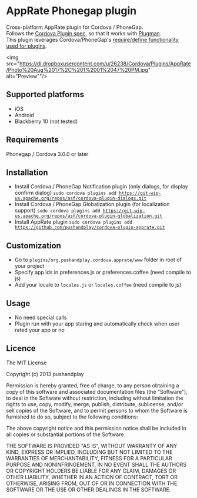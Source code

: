 # AppRate Phonegap plugin #

Cross-platform AppRate plugin for Cordova / PhoneGap.<br>
Follows the [Cordova Plugin spec](http://docs.phonegap.com/en/3.0.0rc1/guide_plugins_plugin_spec.md.html#Plugin%20Specification), so that it works with [Plugman](https://github.com/apache/cordova-plugman).<br>
This plugin leverages Cordova/PhoneGap's [require/define functionality used for plugins](http://simonmacdonald.blogspot.ca/2012/08/so-you-wanna-write-phonegap-200-android.html).<br>

<img src="https://dl.dropboxusercontent.com/u/26238/Cordova/Plugins/AppRate/Photo%20Aug%2017%2C%201%2001%2047%20PM.jpg" alt="Preview""/>

## Supported platforms ##

+	iOS
+	Android
+	Blackberry 10 (not tested)

## Requirements ##

Phonegap / Cordova 3.0.0 or later

## Installation ##

+	Install Cordova / PhoneGap Notification plugin (only dialogs, for display confirm dialog) <code>sudo cordova plugins add https://git-wip-us.apache.org/repos/asf/cordova-plugin-dialogs.git</code>
+	Install Cordova / PhoneGap Globalization plugin (for localization support) <code>sudo cordova plugins add https://git-wip-us.apache.org/repos/asf/cordova-plugin-globalization.git</code>
+	Install AppRate plugin <code>sudo cordova plugins add https://github.com/pushandplay/cordova-plugin-apprate.git</code>

## Customization ##

+	Go to <code>plugins/org.pushandplay.cordova.apprate/www</code> folder in root of your project
+	Specify app ids in preferences.js or preferences.coffee (need compile to js)
+	Add your locale to <code>locales.js</code> or <code>locales.coffee</code> (need compile to js)

## Usage ##

+	No need special calls
+	Plugin run with your app staring and automatically check when user rated your app or no

## Licence ##

The MIT License

Copyright (c) 2013 pushandplay

Permission is hereby granted, free of charge, to any person obtaining a copy of this software and associated documentation files (the "Software"), to deal in the Software without restriction, including without limitation the rights to use, copy, modify, merge, publish, distribute, sublicense, and/or sell copies of the Software, and to permit persons to whom the Software is furnished to do so, subject to the following conditions:

The above copyright notice and this permission notice shall be included in all copies or substantial portions of the Software.

THE SOFTWARE IS PROVIDED "AS IS", WITHOUT WARRANTY OF ANY KIND, EXPRESS OR IMPLIED, INCLUDING BUT NOT LIMITED TO THE WARRANTIES OF MERCHANTABILITY, FITNESS FOR A PARTICULAR PURPOSE AND NONINFRINGEMENT. IN NO EVENT SHALL THE AUTHORS OR COPYRIGHT HOLDERS BE LIABLE FOR ANY CLAIM, DAMAGES OR OTHER LIABILITY, WHETHER IN AN ACTION OF CONTRACT, TORT OR OTHERWISE, ARISING FROM, OUT OF OR IN CONNECTION WITH THE SOFTWARE OR THE USE OR OTHER DEALINGS IN THE SOFTWARE.
